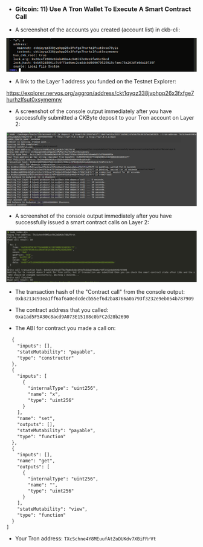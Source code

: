 * ### Gitcoin: 11) Use A Tron Wallet To Execute A Smart Contract Call

* A screenshot of the accounts you created (account list) in ckb-cli:

![Account list](./img/account_list.png)

* A link to the Layer 1 address you funded on the Testnet Explorer:

https://explorer.nervos.org/aggron/address/ckt1qyqz338jvphpp26x3fxfge7hurhzlfsut0xsymemnv

* A screenshot of the console output immediately after you have successfully submitted a CKByte deposit to your Tron account on Layer 2:

![Tron deposit](./img/output_deposit.png)

* A screenshot of the console output immediately after you have successfully issued a smart contract calls on Layer 2:

![Issued smart contract](./img/output_issued_a_smart_contract.png)

* The transaction hash of the "Contract call" from the console output:
`0xb3213c93ea1ff6af6a0edcdecb55ef6d2ba8766a0a793f3232e9eb054b787909`

* The contract address that you called:
`0xa1ad5F5A30c8acd9A073E15108c0bFC2d28b2690`

* The ABI for contract you made a call on:
```[
  {
    "inputs": [],
    "stateMutability": "payable",
    "type": "constructor"
  },
  {
    "inputs": [
      {
        "internalType": "uint256",
        "name": "x",
        "type": "uint256"
      }
    ],
    "name": "set",
    "outputs": [],
    "stateMutability": "payable",
    "type": "function"
  },
  {
    "inputs": [],
    "name": "get",
    "outputs": [
      {
        "internalType": "uint256",
        "name": "",
        "type": "uint256"
      }
    ],
    "stateMutability": "view",
    "type": "function"
  }
]
```

* Your Tron address:
`TXcSchne4Y8MEuufAtZoDUKdv7XBiFRrVt`
